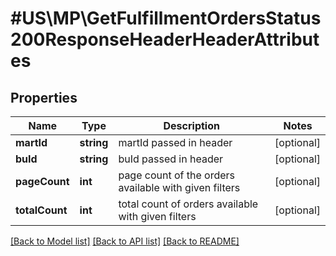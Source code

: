 # #US\MP\GetFulfillmentOrdersStatus200ResponseHeaderHeaderAttributes

## Properties

Name | Type | Description | Notes
------------ | ------------- | ------------- | -------------
**martId** | **string** | martId passed in header | [optional]
**buId** | **string** | buId passed in header | [optional]
**pageCount** | **int** | page count of the orders available with given filters | [optional]
**totalCount** | **int** | total count of orders available with given filters | [optional]


[[Back to Model list]](../) [[Back to API list]](../../Api/US/MP) [[Back to README]](../../README.md)
